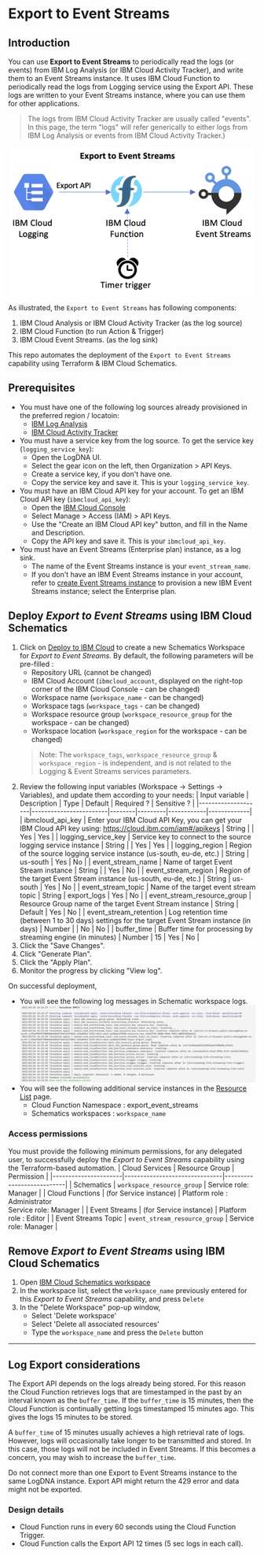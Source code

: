 # Export to Event Streams

## Introduction

You can use **Export to Event Streams** to periodically read the logs (or events) from IBM Log Analysis (or IBM Cloud Activity Tracker), and write them to an Event Streams instance.  It uses IBM Cloud Function to periodically read the logs from Logging service using the Export API.  These logs are written to your Event Streams instance, where you can use them for other applications.

> The logs from IBM Cloud Activity Tracker are usually called "events".
> In this page, the term "logs" will refer generically to either logs from IBM Log Analysis or events from IBM Cloud Activity Tracker.)

![high-level-design](diagrams/logdna_streaming_cloud_func.png?raw=true])

As illustrated, the `Export to Event Streams` has following components:

1. IBM Cloud Analysis or IBM Cloud Activity Tracker (as the log source)
1. IBM Cloud Function (to run Action & Trigger)
1. IBM Cloud Event Streams. (as the log sink)

This repo automates the deployment of the `Export to Event Streams` capability using Terraform & IBM Cloud Schematics.

## Prerequisites
- You must have one of the following log sources already provisioned in the preferred region / locatoin:
  - [IBM Log Analysis](https://cloud.ibm.com/observe/logging)
  - [IBM Cloud Activity Tracker](https://cloud.ibm.com/observe/activitytracker)
- You must have a service key from the log source. To get the service key (`logging_service_key`):
  - Open the LogDNA UI.
  - Select the gear icon on the left, then Organization > API Keys.
  - Create a service key, if you don't have one.
  - Copy the service key and save it. This is your `logging_service_key`.
- You must have an IBM Cloud API key for your account. To get an IBM Cloud API key (`ibmcloud_api_key`):
  - Open the [IBM Cloud Console](https://cloud.ibm.com)
  - Select Manage > Access (IAM) > API Keys.
  - Use the "Create an IBM Cloud API key" button, and fill in the Name and Description.
  - Copy the API key and save it. This is your `ibmcloud_api_key`.
- You must have an Event Streams (Enterprise plan) instance, as a log sink.
  - The name of the Event Streams instance is your `event_stream_name`.
  - If you don't have an IBM Event Streams instance in your account, refer to [create Event Streams instance](https://cloud.ibm.com/docs/EventStreams?topic=EventStreams-getting_started) to provision a new IBM Event Streams instance; select the Enterprise plan.

## Deploy _Export to Event Streams_ using IBM Cloud Schematics

1. Click on [Deploy to IBM Cloud](https://cloud.ibm.com/schematics/workspaces/create?repository=https://github.com/IBM/export-to-eventstreams&terraform_version=terraform_v0.13) to create a new Schematics Workspace for _Export to Event Streams_.  By default, the following parameters will be pre-filled :
   * Repository URL (cannot be changed)
   * IBM Cloud Account (`ibmcloud_account`, displayed on the right-top corner of the IBM Cloud Console - can be changed)
   * Workspace name (`workspace_name` - can be changed)
   * Workspace tags (`workspace_tags` - can be changed)
   * Workspace resource group (`workspace_resource_group` for the workspace - can be changed)
   * Workspace location (`workspace_region` for the workspace - can be changed)
   > Note: The `workspace_tags`, `workspace_resource_group` & `workspace_region` - is independent, and is not related to the Logging & Event Streams services parameters.
1. Review the following input variables (Workspace -> Settings -> Variables), and update them according to your needs:
   | Input variable	    | Description	           | Type	  | Default | Required ? | Sensitive ? |
   |--------------------|------------------------|--------|---------|------------|-------------|
   | ibmcloud_api_key   | Enter your IBM Cloud API Key, you can get your IBM Cloud API key using: https://cloud.ibm.com/iam#/apikeys | String |  | Yes | Yes |
   | logging_service_key | Service key to connect to the source logging service instance | String |  | Yes | Yes |
   | logging_region      | Region of the source logging service instance (us-south, eu-de, etc.) | String | us-south | Yes | No |
   | event_stream_name   | Name of target Event Stream instance | String |   | Yes | No |
   | event_stream_region | Region of the target Event Stream instance (us-south, eu-de, etc.) | String | us-south | Yes | No |
   | event_stream_topic  |  Name of the target event stream topic | String | export_logs | Yes | No |
   | event_stream_resource_group | Resource Group name of the target Event Stream instance  | String | Default | Yes | No |
   | event_stream_retention | Log retention time (between 1 to 30 days) settings for the target Event Stream instance (in days) | Number |  | No | No |
   | buffer_time        | Buffer time for processing by streaming engine (in minutes) | Number | 15 | Yes | No |
1. Click the "Save Changes".
1. Click "Generate Plan".
1. Click the "Apply Plan".
1. Monitor the progress by clicking "View log".

On successful deployment,
* You will see the following log messages in Schematic workspace logs.
   ![workspace-successful-status](diagrams/workspace_status.png?raw=true])
* You will see the following additional service instances in the [Resource List](https://cloud.ibm.com/resources) page.
   - Cloud Function Namespace : export_event_streams
   - Schematics workspaces : `workspace_name`

### Access permissions

You must provide the following minimum permissions, for any delegated user, to successfully deploy the _Export to Event Streams_ capability using the Terraform-based automation.
| Cloud Services       | Resource Group                | Permission                |
|----------------------|-------------------------------|---------------------------|
| Schematics           | `workspace_resource_group`    | Service role: Manager     |
| Cloud Functions      | (for Service instance)        | Platform role : Administrator </br> Service role: Manager |
| Event Streams        | (for Service instance)        | Platform role : Editor    |
| Event Streams Topic  | `event_stream_resource_group` | Service role: Manager |


## Remove _Export to Event Streams_ using IBM Cloud Schematics
1. Open [IBM Cloud Schematics workspace](https://cloud.ibm.com/schematics/workspaces)
1. In the workspace list, select the `workspace_name` previously entered for this _Export to Event Streams_ capability, and press `Delete`
1. In the "Delete Workspace" pop-up window,
    - Select 'Delete workspace'
    - Select 'Delete all associated resources'
    - Type the `workspace_name` and press the `Delete` button

---

## Log Export considerations

The Export API depends on the logs already being stored. For this reason the Cloud Function retrieves logs that are timestamped in the past by an interval known as the `buffer_time`. If the `buffer_time` is 15 minutes, then the Cloud Function is continually getting logs timestamped 15 minutes ago. This gives the logs 15 minutes to be stored.

A `buffer_time` of 15 minutes usually achieves a high retrieval rate of logs. However, logs will occasionally take longer to be transmitted and stored. In this case, those logs will not be included in Event Streams. If this becomes a concern, you may wish to increase the `buffer_time`.

Do not connect more than one Export to Event Streams instance to the same LogDNA instance. Export API might return the 429 error and data might not be exported.

### Design details

* Cloud Function runs in every 60 seconds using the Cloud Function Trigger.
* Cloud Function calls the Export API 12 times (5 sec logs in each call).
